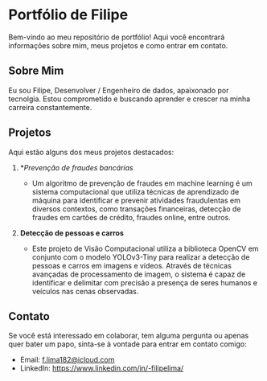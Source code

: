 # Portfólio de Filipe

Bem-vindo ao meu repositório de portfólio! Aqui você encontrará informações sobre mim, meus projetos e como entrar em contato.

## Sobre Mim

Eu sou Filipe, Desenvolver / Engenheiro de dados, apaixonado por tecnolgia. Estou comprometido e buscando aprender e crescer na minha carreira constantemente.

## Projetos

Aqui estão alguns dos meus projetos destacados:

1. \*_Prevenção de fraudes bancárias_

   - Um algoritmo de prevenção de fraudes em machine learning é um
     sistema computacional que utiliza técnicas de aprendizado de
     máquina para identificar e prevenir atividades fraudulentas em
     diversos contextos, como transações financeiras, detecção de
     fraudes em cartões de crédito, fraudes online, entre outros.

2. **Detecção de pessoas e carros**
   - Este projeto de Visão Computacional utiliza a biblioteca OpenCV em
     conjunto com o modelo YOLOv3-Tiny para realizar a detecção de
     pessoas e carros em imagens e vídeos. Através de técnicas
     avançadas de processamento de imagem, o sistema é capaz de
     identificar e delimitar com precisão a presença de seres humanos e
     veículos nas cenas observadas.

## Contato

Se você está interessado em colaborar, tem alguma pergunta ou apenas quer bater um papo, sinta-se à vontade para entrar em contato comigo:

- Email: f.lima182@icloud.com
- LinkedIn: https://www.linkedin.com/in/-filipelima/
